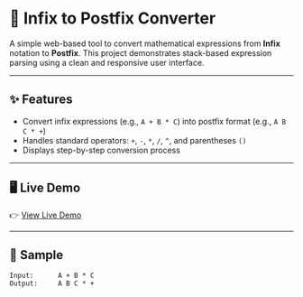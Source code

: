 # 🧮 Infix to Postfix Converter

A simple web-based tool to convert mathematical expressions from **Infix** notation to **Postfix**. This project demonstrates stack-based expression parsing using a clean and responsive user interface.

---

## ✨ Features

- Convert infix expressions (e.g., `A + B * C`) into postfix format (e.g., `A B C * +`)
- Handles standard operators: `+`, `-`, `*`, `/`, `^`, and parentheses `()`
- Displays step-by-step conversion process


---

## 🖥️ Live Demo


👉 [View Live Demo](https://infixtopostfix.vercel.app/)

---

## 🧪 Sample

```
Input:      A + B * C
Output:     A B C * +
```
